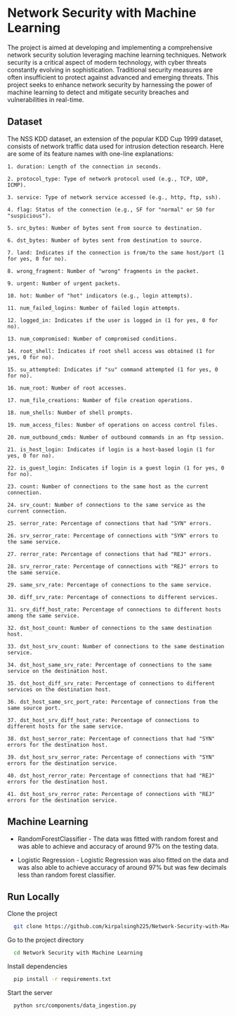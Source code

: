 
# Network Security with Machine Learning

The  project is aimed at developing and implementing a comprehensive network security solution leveraging machine learning techniques. Network security is a critical aspect of modern technology, with cyber threats constantly evolving in sophistication. Traditional security measures are often insufficient to protect against advanced and emerging threats. This project seeks to enhance network security by harnessing the power of machine learning to detect and mitigate security breaches and vulnerabilities in real-time.




## Dataset

The NSS KDD dataset, an extension of the popular KDD Cup 1999 dataset, consists of network traffic data used for intrusion detection research. Here are some of its feature names with one-line explanations:

    1. duration: Length of the connection in seconds.

    2. protocol_type: Type of network protocol used (e.g., TCP, UDP, ICMP).

    3. service: Type of network service accessed (e.g., http, ftp, ssh).

    4. flag: Status of the connection (e.g., SF for "normal" or S0 for "suspicious").

    5. src_bytes: Number of bytes sent from source to destination.

    6. dst_bytes: Number of bytes sent from destination to source.

    7. land: Indicates if the connection is from/to the same host/port (1 for yes, 0 for no).

    8. wrong_fragment: Number of "wrong" fragments in the packet.

    9. urgent: Number of urgent packets.

    10. hot: Number of "hot" indicators (e.g., login attempts).

    11. num_failed_logins: Number of failed login attempts.

    12. logged_in: Indicates if the user is logged in (1 for yes, 0 for no).

    13. num_compromised: Number of compromised conditions.

    14. root_shell: Indicates if root shell access was obtained (1 for yes, 0 for no).

    15. su_attempted: Indicates if "su" command attempted (1 for yes, 0 for no).

    16. num_root: Number of root accesses.

    17. num_file_creations: Number of file creation operations.

    18. num_shells: Number of shell prompts.

    19. num_access_files: Number of operations on access control files.

    20. num_outbound_cmds: Number of outbound commands in an ftp session.

    21. is_host_login: Indicates if login is a host-based login (1 for yes, 0 for no).

    22. is_guest_login: Indicates if login is a guest login (1 for yes, 0 for no).

    23. count: Number of connections to the same host as the current connection.

    24. srv_count: Number of connections to the same service as the current connection.

    25. serror_rate: Percentage of connections that had "SYN" errors.

    26. srv_serror_rate: Percentage of connections with "SYN" errors to the same service.

    27. rerror_rate: Percentage of connections that had "REJ" errors.

    28. srv_rerror_rate: Percentage of connections with "REJ" errors to the same service.

    29. same_srv_rate: Percentage of connections to the same service.

    30. diff_srv_rate: Percentage of connections to different services.

    31. srv_diff_host_rate: Percentage of connections to different hosts among the same service.

    32. dst_host_count: Number of connections to the same destination host.

    33. dst_host_srv_count: Number of connections to the same destination service.

    34. dst_host_same_srv_rate: Percentage of connections to the same service on the destination host.

    35. dst_host_diff_srv_rate: Percentage of connections to different services on the destination host.

    36. dst_host_same_src_port_rate: Percentage of connections from the same source port.

    37. dst_host_srv_diff_host_rate: Percentage of connections to different hosts for the same service.

    38. dst_host_serror_rate: Percentage of connections that had "SYN" errors for the destination host.

    39. dst_host_srv_serror_rate: Percentage of connections with "SYN" errors for the destination service.

    40. dst_host_rerror_rate: Percentage of connections that had "REJ" errors for the destination host.

    41. dst_host_srv_rerror_rate: Percentage of connections with "REJ" errors for the destination service.
## Machine Learning

- RandomForestClassifier - The data was fitted with random forest and was able to achieve and accuracy of around 97% on the testing data.

- Logistic Regression - Logistic Regression was also fitted on the data and was also able to achieve accuracy of around 97% but was few decimals less than random forest classifier.
## Run Locally

Clone the project

```bash
  git clone https://github.com/kirpalsingh225/Network-Security-with-Machine-Learning
```

Go to the project directory

```bash
  cd Network Security with Machine Learning
```

Install dependencies

```bash
  pip install -r requirements.txt
```

Start the server

```bash
  python src/components/data_ingestion.py
```

